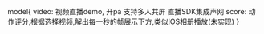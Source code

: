 model{
    video:  视频直播demo, 开pa 支持多人共屏 直播SDK集成声网
    score:  动作评分,根据选择视频,解出每一秒的帧展示下方,类似IOS相册播放(未实现)
}